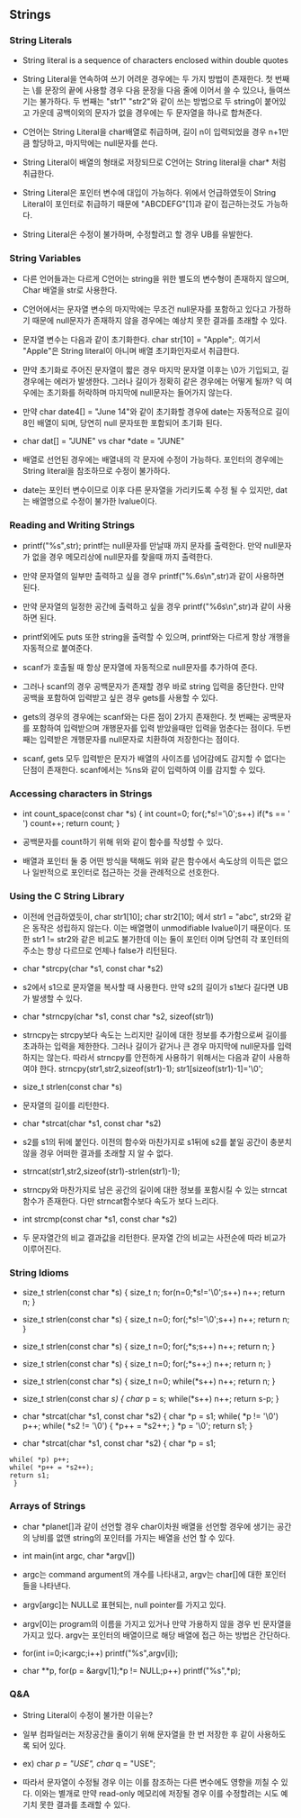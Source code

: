 ## Strings ##

### String Literals

   - String literal is a sequence of characters enclosed within double quotes

   - String Literal을 연속하여 쓰기 어려운 경우에는 두 가지 방법이 존재한다. 첫 번째는 \를 문장의 끝에 사용할 경우 다음 문장을 다음 줄에 이어서 쓸 수 있으나, 들여쓰기는 불가하다. 두 번째는 "str1" "str2"와 같이 쓰는 방법으로 두 string이 붙어있고 가운데 공백이외의 문자가 없을 경우에는 두 문자열을 하나로 합쳐준다.

   - C언어는 String Literal을 char배열로 취급하며, 길이 n이 입력되었을 경우 n+1만큼 할당하고, 마지막에는 null문자를 쓴다.

   - String Literal이 배열의 형태로 저장되므로 C언어는 String literal을 char* 처럼 취급한다.

   - String Literal은 포인터 변수에 대입이 가능하다. 위에서 언급하였듯이 String Literal이 포인터로 취급하기 때문에 "ABCDEFG"[1]과 같이 접근하는것도 가능하다.

   - String Literal은 수정이 불가하며, 수정할려고 할 경우 UB를 유발한다.

### String Variables

   - 다른 언어들과는 다르게 C언어는 string을 위한 별도의 변수형이 존재하지 않으며, Char 배열을 str로 사용한다.

   - C언어에서는 문자열 변수의 마지막에는 무조건 null문자를 포함하고 있다고 가정하기 때문에 null문자가 존재하지 않을 경우에는 예상치 못한 결과를 초래할 수 있다.

   - 문자열 변수는 다음과 같이 초기화한다. char str[10] = "Apple";. 여기서 "Apple"은 String literal이 아니며 배열 초기화인자로서 취급한다.

   - 먄약 초기화로 주어진 문자열이 짧은 경우 마지막 문자열 이후는 \0가 기입되고, 길 경우에는 에러가 발생한다. 그러나 길이가 정확히 같은 경우에는 어떻게 될까? 익 여우에는 초기화를 허락하며 마지막에 null문자는 들어가지 않는다.

   - 만약 char date4[] = "June 14"와 같이 초기화할 경우에 date는 자동적으로 길이 8인 배열이 되며, 당연히 null 문자또한 포함되어 초기화 된다.

   - char dat[] = "JUNE" vs char *date = "JUNE"

   - 배열로 선언된 경우에는 배열내의 각 문자에 수정이 가능하다. 포인터의 경우에는 String literal을 참조하므로 수정이 불가하다.

   - date는 포인터 변수이므로 이후 다른 문자열을 가리키도록 수정 될 수 있지만, dat는 배열명으로 수정이 불가한 lvalue이다.


### Reading and Writing Strings

   - printf("%s",str); printf는 null문자를 만날때 까지 문자를 출력한다. 만약 null문자가 없을 경우 메모리상에 null문자를 찾을때 까지 출력한다. 

   - 만약 문자열의 일부만 출력하고 싶을 경우 printf("%.6s\n",str)과 같이 사용하면 된다. 

   - 만약 문자열의 일정한 공간에 출력하고 싶을 경우 printf("%6s\n",str)과 같이 사용하면 된다. 

   - printf외에도 puts 또한 string을 출력할 수 있으며, printf와는 다르게 항상 개행을 자동적으로 붙여준다.

   - scanf가 호출될 때 항상 문자열에 자동적으로 null문자를 추가하여 준다.

   - 그러나 scanf의 경우 공백문자가 존재할 경우 바로 string 입력을 중단한다. 만약 공백을 포함하여 입력받고 싶은 경우 gets를 사용할 수 있다.

   - gets의 경우의 경우에는 scanf와는 다른 점이 2가지 존재한다. 첫 번째는 공백문자를 포함하여 입력받으며 개행문자를 입력 받았을때만 입력을 멈춘다는 점이다. 두번째는 입력받은 개행문자를 null문자로 치환하여 저장한다는 점이다.

   - scanf, gets 모두 입력받은 문자가 배열의 사이즈를 넘어감에도 감지할 수 없다는 단점이 존재한다. scanf에서는 %ns와 같이 입력하여 이를 감지할 수 있다.

### Accessing characters in Strings

   - int count_space(const char *s)
     {
	int count=0;
	for(;*s!='\0';s++)
	if(*s == ' ') count++;
	return count;
     }

   - 공백문자를 count하기 위해 위와 같이 함수를 작성할 수 있다.

   - 배열과 포인터 둘 중 어떤 방식을 택해도 위와 같은 함수에서 속도상의 이득은 없으나 일반적으로 포인터로 접근하는 것을 관례적으로 선호한다.


### Using the C String Library

   - 이전에 언급하였듯이, char str1[10]; char str2[10]; 에서 str1 = "abc", str2와 같은 동작은 성립하지 않는다. 이는 배열명이 unmodifiable lvalue이기 때문이다. 또한 str1 != str2와 같은 비교도 불가한데 이는 둘이 포인터 이며 당연히 각 포인터의 주소는 항상 다르므로 언제나 false가 리턴된다.
   
   - char *strcpy(char *s1, const char *s2)  
   - s2에서 s1으로 문자열을 복사할 때 사용한다. 만약 s2의 길이가 s1보다 길다면 UB가 발생할 수 있다. 

   - char *strncpy(char *s1, const char *s2, sizeof(str1))
   - strncpy는 strcpy보다 속도는 느리지만 길이에 대한 정보를 추가함으로써 길이를 초과하는 입력을 제한한다. 그러나 길이가 같거나 큰 경우 마지막에 null문자를 입력하지는 않는다. 따라서 strncpy를 안전하게 사용하기 위해서는 다음과 같이 사용하여야 한다. strncpy(str1,str2,sizeof(str1)-1); str1[sizeof(str1)-1]='\0'; 

   - size_t strlen(const char *s)
   - 문자열의 길이를 리턴한다.

   - char *strcat(char *s1, const char *s2)
   - s2를 s1의 뒤에 붙인다. 이전의 함수와 마찬가지로 s1뒤에 s2를 붙일 공간이 충분치 않을 경우 어떠한 결과를 초래할 지 알 수 없다.

   - strncat(str1,str2,sizeof(str1)-strlen(str1)-1);
   - strncpy와 마찬가지로 남은 공간의 길이에 대한 정보를 포함시킬 수 있는 strncat함수가 존재한다. 다만 strncat함수보다 속도가 보다 느리다.

   - int strcmp(const char *s1, const char *s2)
   - 두 문자열간의 비교 결과값을 리턴한다. 문자열 간의 비교는 사전순에 따라 비교가 이루어진다.

### String Idioms

   - size_t strlen(const char *s) {
	size_t n;
	for(n=0;*s!='\0';s++) n++;
	return n;
     }

   - size_t strlen(const char *s) {
	size_t n=0;
	for(;*s!='\0';s++) n++;
	return n;
     }

   - size_t strlen(const char *s) {
	size_t n=0;
	for(;*s;s++) n++;
	return n;
     }

   - size_t strlen(const char *s) {
	size_t n=0;
	for(;*s++;) n++;
	return n;
     }

   - size_t strlen(const char *s) {
	size_t n=0;
	while(*s++) n++;
	return n;
     }

   - size_t strlen(const char *s) {
	char* p = s;
	while(*s++) n++;
	return s-p;
     }

   - char *strcat(char *s1, const char *s2)
     {
	char *p = s1;
	while( *p != '\0') p++;
	while( *s2 != '\0') {
	       *p++ = *s2++;
	}
	*p = '\0';
	return s1;
     }

   - char *strcat(char *s1, const char *s2)
     {
	char *p = s1;

	while( *p) p++;
	while( *p++ = *s2++);
	return s1;
     }

### Arrays of Strings

   - char *planet[]과 같이 선언할 경우 char이차원 배열을 선언할 경우에 생기는 공간의 낭비를 없앤 string의 포인터를 가지는 배열을 선언 할 수 있다.

   - int main(int argc, char *argv[])

   - argc는 command argument의 개수를 나타내고, argv는 char[]에 대한 포인터들을 나타낸다.
   - argv[argc]는 NULL로 표현되는, null pointer를 가지고 있다.

   - argv[0]는 program의 이름을 가지고 있거나 만약 가용하지 않을 경우 빈 문자열을 가지고 있다. argv는 포인터의 배열이므로 해당 배열에 접근 하는 방법은 간단하다. 

   - for(int i=0;i<argc;i++) printf("%s",argv[i]);

   - char **p, for(p = &argv[1];*p != NULL;p++) printf("%s",*p);

### Q&A

   - String Literal이 수정이 불가한 이유는?

   - 일부 컴파일러는 저장공간을 줄이기 위해 문자열을 한 번 저장한 후 같이 사용하도록 되어 있다.
   - ex) char *p = "USE", char* q = "USE";
   - 따라서 문자열이 수정될 경우 이는 이를 참조하는 다른 변수에도 영향을 끼칠 수 있다. 이와는 별개로 만약 read-only 메모리에 저장될 경우 이를 수정할려는 시도 예기치 못한 결과를 초래할 수 있다.
